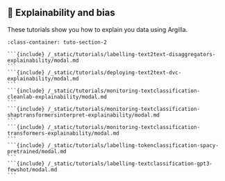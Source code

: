## 🔎 Explainability and bias

These tutorials show you how to explain you data using Argilla.

````{grid} 1 1 2 2
:class-container: tuto-section-2

```{include} /_static/tutorials/labelling-text2text-disaggregators-explainability/modal.md
```
```{include} /_static/tutorials/deploying-text2text-dvc-explainability/modal.md
```
```{include} /_static/tutorials/monitoring-textclassification-cleanlab-explainability/modal.md
```
```{include} /_static/tutorials/monitoring-textclassification-shaptransformersinterpret-explainability/modal.md
```
```{include} /_static/tutorials/monitoring-textclassification-transformers-explainability/modal.md
```
```{include} /_static/tutorials/labelling-tokenclassification-spacy-pretrained/modal.md
```
```{include} /_static/tutorials/labelling-textclassification-gpt3-fewshot/modal.md
```
````